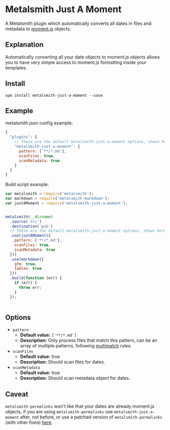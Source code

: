 # Metalsmith Just A Moment

A Metalsmith plugin which automatically converts all dates in files and metadata to [moment.js](https://github.com/moment/moment/) objects.

## Explanation
Automatically converting all your date objects to moment.js objects allows you to have very simple access to moment.js formatting inside your templates.

## Install

`npm install metalsmith-just-a-moment --save`

## Example

metalsmith.json config example:
```js
{
  "plugins": {
    // These are the default metalsmith-just-a-moment options, shown here only for demonstration.
    "metalsmith-just-a-moment": {
      pattern: ['**/*.md'],
      scanFiles: true,
      scanMetadata: true
    }
  }
}
```

Build script example:
```js
var metalsmith = require('metalsmith');
var markdown = require('metalsmith-markdown');
var justAMoment = require('metalsmith-just-a-moment');


metalsmith(__dirname)
  .source('src')
  .destination('pub')
  // These are the default metalsmith-just-a-moment options, shown here only for demonstration.
  .use(justAMoment({
    pattern: ['**/*.md'],
    scanFiles: true,
    scanMetadata: true
  }))
  .use(markdown({
    gfm: true,
    tables: true
  }))
  .build(function (err) {
    if (err) {
      throw err;
    }
  });
  
```

## Options

  - `pattern`
    - __Default value:__ `['**/*.md']`
    - __Description:__ Only process files that match this pattern, can be an array of multiple patterns, following [multimatch](https://github.com/sindresorhus/multimatch) rules.
  - `scanFiles`
    - __Default value:__ true
    - __Description:__ Should scan files for dates.
  - `scanMetadata`
    - __Default value:__ true
    - __Description:__ Should scan metadata object for dates.

## Caveat

`metalsmith-permalinks` won't like that your dates are already moment.js objects, if you are using `metalsmith-permalinks` use `metalsmith-just-a-moment` after, not before, or use a patched version of `metalsmith-permalinks` (with other fixes) [here](https://github.com/arccoza/metalsmith-permalinks).
